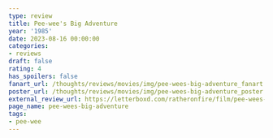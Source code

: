 ```yaml
---
type: review
title: Pee-wee's Big Adventure
year: '1985'
date: 2023-08-16 00:00:00
categories:
- reviews
draft: false
rating: 4
has_spoilers: false
fanart_url: /thoughts/reviews/movies/img/pee-wees-big-adventure_fanart.png
poster_url: /thoughts/reviews/movies/img/pee-wees-big-adventure_poster.png
external_review_url: https://letterboxd.com/ratheronfire/film/pee-wees-big-adventure/
page_name: pee-wees-big-adventure
tags:
- pee-wee
---
```


